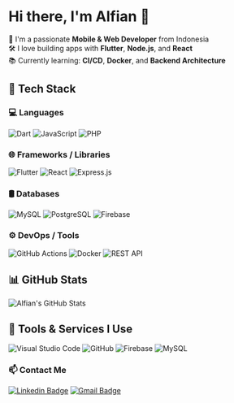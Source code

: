 # Hi there, I'm Alfian 👋

🚀 I'm a passionate **Mobile & Web Developer** from Indonesia  
🛠️ I love building apps with **Flutter**, **Node.js**, and **React**  
📚 Currently learning: **CI/CD**, **Docker**, and **Backend Architecture**

## 🔧 Tech Stack

### 💻 Languages
![Dart](https://img.shields.io/badge/Dart-0175C2?style=for-the-badge&logo=dart&logoColor=white)
![JavaScript](https://img.shields.io/badge/JavaScript-F7DF1E?style=for-the-badge&logo=javascript&logoColor=black)
![PHP](https://img.shields.io/badge/PHP-777BB4?style=for-the-badge&logo=php&logoColor=white)

### 🌐 Frameworks / Libraries
![Flutter](https://img.shields.io/badge/Flutter-02569B?style=for-the-badge&logo=flutter&logoColor=white)
![React](https://img.shields.io/badge/React-20232A?style=for-the-badge&logo=react&logoColor=61DAFB)
![Express.js](https://img.shields.io/badge/Express.js-404D59?style=for-the-badge&logo=express&logoColor=white)

### 🛢️ Databases
![MySQL](https://img.shields.io/badge/MySQL-4479A1?style=for-the-badge&logo=mysql&logoColor=white)
![PostgreSQL](https://img.shields.io/badge/PostgreSQL-4169E1?style=for-the-badge&logo=postgresql&logoColor=white)
![Firebase](https://img.shields.io/badge/Firebase-FFCA28?style=for-the-badge&logo=firebase&logoColor=black)

### ⚙️ DevOps / Tools
![GitHub Actions](https://img.shields.io/badge/GitHub_Actions-2088FF?style=for-the-badge&logo=github-actions&logoColor=white)
![Docker](https://img.shields.io/badge/Docker-2496ED?style=for-the-badge&logo=docker&logoColor=white)
![REST API](https://img.shields.io/badge/REST_API-009688?style=for-the-badge&logo=api&logoColor=white)


## 📊 GitHub Stats
![Alfian's GitHub Stats](https://github-readme-stats.vercel.app/api?username=alfianfathur&show_icons=true&theme=radical)

## 🧰 Tools & Services I Use
![Visual Studio Code](https://img.shields.io/badge/Editor-VSCode-blue?logo=visualstudiocode)
![GitHub](https://img.shields.io/badge/VersionControl-GitHub-black?logo=github)
![Firebase](https://img.shields.io/badge/Backend-Firebase-orange?logo=firebase)
![MySQL](https://img.shields.io/badge/Database-MySQL-blue?logo=mysql)

### 📫 Contact Me
[![Linkedin Badge](https://img.shields.io/badge/-LinkedIn-blue?logo=Linkedin)](https://linkedin.com/in/alfianfatroh)
[![Gmail Badge](https://img.shields.io/badge/-Email-c14438?logo=Gmail&logoColor=white)](mailto:rohmanfatur.alfian@gmail.com)
